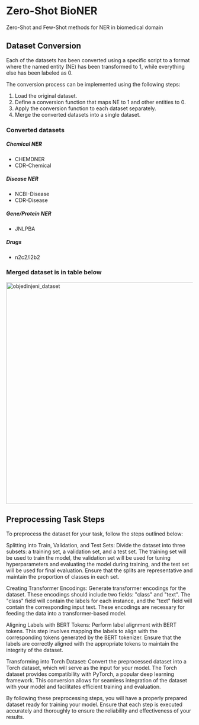 # Zero-Shot BioNER
Zero-Shot and Few-Shot methods for NER in biomedical domain
## Dataset Conversion

Each of the datasets has been converted using a specific script to a format where the named entity (NE) has been transformed to 1, while everything else has been labeled as 0.

The conversion process can be implemented using the following steps:

1. Load the original dataset.
2. Define a conversion function that maps NE to 1 and other entities to 0.
3. Apply the conversion function to each dataset separately.
4. Merge the converted datasets into a single dataset.

### Converted datasets

##### Chemical NER 
- CHEMDNER 
- CDR-Chemical 

##### Disease NER 
- NCBI-Disease 
- CDR-Disease 

##### Gene/Protein NER 
- JNLPBA 

##### Drugs 
- n2c2/i2b2 

### Merged dataset is in table below
<img width="599" alt="objedinjeni_dataset" src="https://github.com/br-ai-ns-institute/Zero-ShotNER/assets/8451505/de4a9f46-f5f2-4574-aacc-0df3f3325990">

## Preprocessing Task Steps
To preprocess the dataset for your task, follow the steps outlined below:

Splitting into Train, Validation, and Test Sets: Divide the dataset into three subsets: a training set, a validation set, and a test set. The training set will be used to train the model, the validation set will be used for tuning hyperparameters and evaluating the model during training, and the test set will be used for final evaluation. Ensure that the splits are representative and maintain the proportion of classes in each set.

Creating Transformer Encodings: Generate transformer encodings for the dataset. These encodings should include two fields: "class" and "text". The "class" field will contain the labels for each instance, and the "text" field will contain the corresponding input text. These encodings are necessary for feeding the data into a transformer-based model.

Aligning Labels with BERT Tokens: Perform label alignment with BERT tokens. This step involves mapping the labels to align with the corresponding tokens generated by the BERT tokenizer. Ensure that the labels are correctly aligned with the appropriate tokens to maintain the integrity of the dataset.

Transforming into Torch Dataset: Convert the preprocessed dataset into a Torch dataset, which will serve as the input for your model. The Torch dataset provides compatibility with PyTorch, a popular deep learning framework. This conversion allows for seamless integration of the dataset with your model and facilitates efficient training and evaluation.

By following these preprocessing steps, you will have a properly prepared dataset ready for training your model. Ensure that each step is executed accurately and thoroughly to ensure the reliability and effectiveness of your results.
